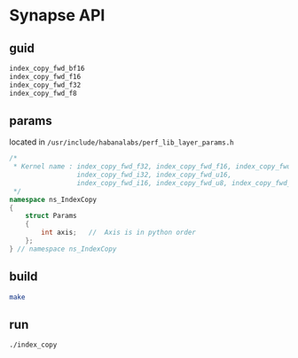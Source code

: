 # Synapse API

## guid

```bash
index_copy_fwd_bf16
index_copy_fwd_f16
index_copy_fwd_f32
index_copy_fwd_f8
```

## params

located in `/usr/include/habanalabs/perf_lib_layer_params.h`

```cpp
/*
 * Kernel name : index_copy_fwd_f32, index_copy_fwd_f16, index_copy_fwd_bf16,
                 index_copy_fwd_i32, index_copy_fwd_u16,
                 index_copy_fwd_i16, index_copy_fwd_u8, index_copy_fwd_i8
 */
namespace ns_IndexCopy
{
    struct Params
    {
        int axis;   //  Axis is in python order
    };
} // namespace ns_IndexCopy

```

## build

```bash
make
```

## run

```bash
./index_copy
```
